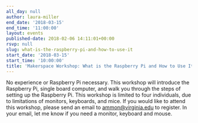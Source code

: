 ```yaml
---
all_day: null
author: laura-miller
end_date: '2018-03-15'
end_time: '11:00:00'
layout: events
published-date: 2018-02-06 14:11:01+00:00
rsvp: null
slug: what-is-the-raspberry-pi-and-how-to-use-it
start_date: '2018-03-15'
start_time: '10:00:00'
title: 'Makerspace Workshop: What is the Raspberry Pi and How to Use It'
---
```


No experience or Raspberry Pi necessary. This workshop will introduce the Raspberry Pi, single board computer, and walk you through the steps of setting up the Raspberry Pi. This workshop is limited to four individuals, due to limitations of monitors, keyboards, and mice. If you would like to attend this workshop, please send an email to ammon@virginia.edu to register. In your email, let me know if you need a monitor, keyboard and mouse.
